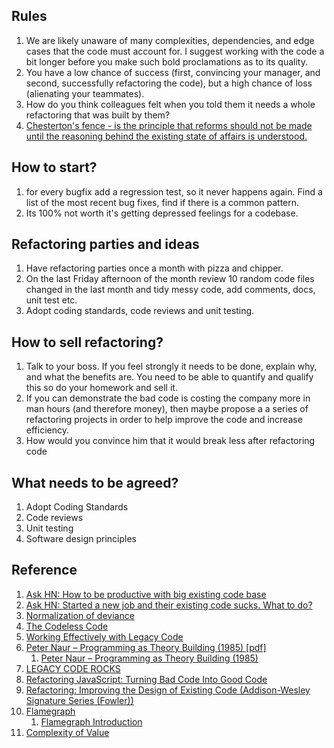 ## Rules

1. We are likely unaware of many complexities, dependencies, and edge cases that the code must account for. I suggest working with the code a bit longer before you make such bold proclamations as to its quality.
2. You have a low chance of success (first, convincing your manager, and second, successfully refactoring the code), but a high chance of loss (alienating your teammates).
3. How do you think colleagues felt when you told them it needs a whole refactoring that was built by them?
4. [Chesterton's fence - is the principle that reforms should not be made until the reasoning behind the existing state of affairs is understood.](https://wiki.lesswrong.com/wiki/Chesterton%27s_Fence)

## How to start?

1. for every bugfix add a regression test, so it never happens again. Find a list of the most recent bug fixes, find if there is a common pattern.
2. Its 100% not worth it's getting depressed feelings for a codebase.

##  Refactoring parties and ideas
1. Have refactoring parties once a month with pizza and chipper.
2. On the last Friday afternoon of the month review 10 random code files changed in the last month and tidy messy code, add comments, docs, unit test etc.
3. Adopt coding standards, code reviews and unit testing.

## How to sell refactoring?
1. Talk to your boss. If you feel strongly it needs to be done, explain why, and what the benefits are. You need to be able to quantify and qualify this so do your homework and sell it.
2. If you can demonstrate the bad code is costing the company more in man hours (and therefore money), then maybe propose a a series of refactoring projects in order to help improve the code and increase efficiency.
3. How would you convince him that it would break less after refactoring code


## What needs to be agreed?

1. Adopt Coding Standards
2. Code reviews
3. Unit testing
4. Software design principles


## Reference

1. [Ask HN: How to be productive with big existing code base](https://news.ycombinator.com/item?id=19254008)
2. [Ask HN: Started a new job and their existing code sucks. What to do?](https://news.ycombinator.com/item?id=16233961)
3. [Normalization of deviance](https://danluu.com/wat/)
4. [The Codeless Code](http://thecodelesscode.com/contents)
5. [Working Effectively with Legacy Code](https://www.amazon.co.uk/Working-Effectively-Legacy-Michael-Feathers/dp/0131177052)
6. [Peter Naur – Programming as Theory Building (1985) [pdf]](https://pages.cs.wisc.edu/~remzi/Naur.pdf)
   1. [Peter Naur – Programming as Theory Building (1985)](https://news.ycombinator.com/item?id=10833278)
7. [LEGACY CODE ROCKS](https://www.legacycode.rocks/)
8. [Refactoring JavaScript: Turning Bad Code Into Good Code](https://www.amazon.com/Refactoring-JavaScript-Turning-Code-Into/dp/1491964928#customerReviews)
9. [Refactoring: Improving the Design of Existing Code (Addison-Wesley Signature Series (Fowler))](https://www.amazon.com/gp/product/B07LCM8RG2/ref=dbs_a_def_rwt_bibl_vppi_i0)
10. [Flamegraph](https://github.com/davidmarkclements/0x)
    1. [Flamegraph Introduction](https://www.youtube.com/watch?v=D53T1Ejig1Q)
11. [Complexity of Value](https://www.lesswrong.com/tag/complexity-of-value)